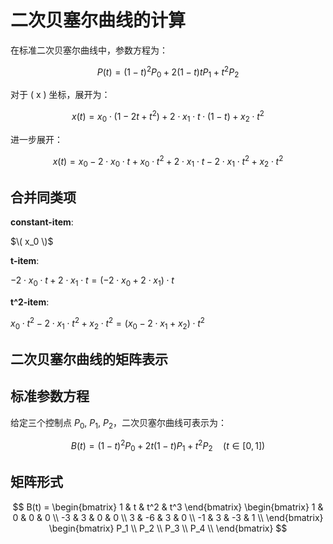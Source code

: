 # 二次贝塞尔曲线的计算

在标准二次贝塞尔曲线中，参数方程为：

$$
P(t) = (1 - t)^2 P_0 + 2(1 - t)t P_1 + t^2 P_2
$$

对于 \( x \) 坐标，展开为：

$$
x(t) = x_0 \cdot (1 - 2t + t^2) + 2 \cdot x_1 \cdot t \cdot (1 - t) + x_2 \cdot t^2
$$

进一步展开：

$$
x(t) = x_0 - 2 \cdot x_0 \cdot t + x_0 \cdot t^2 + 2 \cdot x_1 \cdot t - 2 \cdot x_1 \cdot t^2 + x_2 \cdot t^2
$$

## 合并同类项

**constant-item**:

$\( x_0 \)$

**t-item**:

$-2 \cdot x_0 \cdot t + 2 \cdot x_1 \cdot t = (-2 \cdot x_0 + 2 \cdot x_1) \cdot t$


**t^2-item**:

$x_0 \cdot t^2 - 2 \cdot x_1 \cdot t^2 + x_2 \cdot t^2 = (x_0 - 2 \cdot x_1 + x_2) \cdot t^2$


## 二次贝塞尔曲线的矩阵表示

## 标准参数方程
给定三个控制点 $P_0$, $P_1$, $P_2$，二次贝塞尔曲线可表示为：

$$
B(t) = (1-t)^2P_0 + 2t(1-t)P_1 + t^2P_2 \quad (t \in [0,1])
$$

## 矩阵形式
$$
B(t) = \begin{bmatrix} 1 & t & t^2 & t^3 \end{bmatrix}
\begin{bmatrix}
1 & 0 & 0 & 0 \\
-3 & 3 & 0 & 0 \\
3 & -6 & 3 & 0 \\
-1 & 3 & -3 & 1 \\
\end{bmatrix}
\begin{bmatrix} 
P_1 \\
P_2 \\
P_3 \\
P_4 \\
\end{bmatrix}
$$

